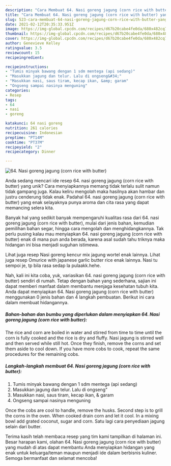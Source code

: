 ```yaml
---
description: "Cara Membuat 64. Nasi goreng jagung (corn rice with butter) yang Enak"
title: "Cara Membuat 64. Nasi goreng jagung (corn rice with butter) yang Enak"
slug: 523-cara-membuat-64-nasi-goreng-jagung-corn-rice-with-butter-yang-enak
date: 2021-02-12T20:35:33.951Z
image: https://img-global.cpcdn.com/recipes/d67b20cabe4fe0da/680x482cq70/64-nasi-goreng-jagung-corn-rice-with-butter-foto-resep-utama.jpg
thumbnail: https://img-global.cpcdn.com/recipes/d67b20cabe4fe0da/680x482cq70/64-nasi-goreng-jagung-corn-rice-with-butter-foto-resep-utama.jpg
cover: https://img-global.cpcdn.com/recipes/d67b20cabe4fe0da/680x482cq70/64-nasi-goreng-jagung-corn-rice-with-butter-foto-resep-utama.jpg
author: Genevieve Kelley
ratingvalue: 3.5
reviewcount: 15
recipeingredient:

recipeinstructions:
- "Tumis minyak bawang dengan 1 sdm mentega (api sedang)"
- "Masukkan jagung dan telur. Lalu di ongseng&#34;"
- "Masukkan nasi, saus tiram, kecap ikan, &amp; garam"
- "Ongseng sampai nasinya menguning"
categories:
- Resep
tags:
- 64
- nasi
- goreng

katakunci: 64 nasi goreng 
nutrition: 261 calories
recipecuisine: Indonesian
preptime: "PT14M"
cooktime: "PT37M"
recipeyield: "2"
recipecategory: Dinner

---
```



![64. Nasi goreng jagung (corn rice with butter)](https://img-global.cpcdn.com/recipes/d67b20cabe4fe0da/680x482cq70/64-nasi-goreng-jagung-corn-rice-with-butter-foto-resep-utama.jpg)

Anda sedang mencari ide resep 64. nasi goreng jagung (corn rice with butter) yang unik? Cara menyiapkannya memang tidak terlalu sulit namun tidak gampang juga. Kalau keliru mengolah maka hasilnya akan hambar dan justru cenderung tidak enak. Padahal 64. nasi goreng jagung (corn rice with butter) yang enak selayaknya punya aroma dan cita rasa yang dapat memancing selera kita.

Banyak hal yang sedikit banyak mempengaruhi kualitas rasa dari 64. nasi goreng jagung (corn rice with butter), mulai dari jenis bahan, kemudian pemilihan bahan segar, hingga cara mengolah dan menghidangkannya. Tak perlu pusing kalau mau menyiapkan 64. nasi goreng jagung (corn rice with butter) enak di mana pun anda berada, karena asal sudah tahu triknya maka hidangan ini bisa menjadi suguhan istimewa.

Lihat juga resep Nasi goreng kencur mix jagung wortel enak lainnya. Lihat juga resep Omurice with japanese garlic butter rice enak lainnya. Nasi tu sempoi je, tp bila rasa sedap la pulaakk.hehe.


Nah, kali ini kita coba, yuk, variasikan 64. nasi goreng jagung (corn rice with butter) sendiri di rumah. Tetap dengan bahan yang sederhana, sajian ini dapat memberi manfaat dalam membantu menjaga kesehatan tubuh kita. Anda dapat menyiapkan 64. Nasi goreng jagung (corn rice with butter) menggunakan 0 jenis bahan dan 4 langkah pembuatan. Berikut ini cara dalam membuat hidangannya.

<!--inarticleads1-->

##### Bahan-bahan dan bumbu yang diperlukan dalam menyiapkan 64. Nasi goreng jagung (corn rice with butter):



The rice and corn are boiled in water and stirred from time to time until the corn is fully cooked and the rice is dry and fluffy. Nasi jagung is stirred well and then served while still hot. Once they finish, remove the corns and set them aside to cool down. If you have more cobs to cook, repeat the same procedures for the remaining cobs. 

<!--inarticleads2-->

##### Langkah-langkah membuat 64. Nasi goreng jagung (corn rice with butter):

1. Tumis minyak bawang dengan 1 sdm mentega (api sedang)
1. Masukkan jagung dan telur. Lalu di ongseng&#34;
1. Masukkan nasi, saus tiram, kecap ikan, &amp; garam
1. Ongseng sampai nasinya menguning


Once the cobs are cool to handle, remove the husks. Second step is to grill the corns in the oven. When cooked drain corn and let it cool. In a mixing bowl add grated coconut, sugar and corn. Satu lagi cara penyediaan jagung selain dari butter. 

Terima kasih telah membaca resep yang tim kami tampilkan di halaman ini. Besar harapan kami, olahan 64. Nasi goreng jagung (corn rice with butter) yang mudah di atas dapat membantu Anda menyiapkan hidangan yang enak untuk keluarga/teman maupun menjadi ide dalam berbisnis kuliner. Semoga bermanfaat dan selamat mencoba!
